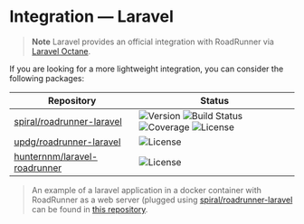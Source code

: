 # Integration — Laravel

> **Note**
> Laravel provides an official integration with RoadRunner via [Laravel Octane](https://github.com/laravel/octane).

If you are looking for a more lightweight integration, you can consider the following packages:

| Repository                                                                      | Status                                                                                                                                                                                                                                                                                                                                                                                 |
|---------------------------------------------------------------------------------|----------------------------------------------------------------------------------------------------------------------------------------------------------------------------------------------------------------------------------------------------------------------------------------------------------------------------------------------------------------------------------------|
| [spiral/roadrunner-laravel](https://github.com/spiral/roadrunner-laravel)       | ![Version](https://img.shields.io/packagist/php-v/spiral/roadrunner-laravel.svg) ![Build Status](https://img.shields.io/github/actions/workflow/status/spiral/roadrunner-laravel/tests.yml?branch=master&maxAge=30) ![Coverage](https://img.shields.io/codecov/c/github/spiral/roadrunner-laravel/master.svg) ![License](https://img.shields.io/packagist/l/spiral/roadrunner-laravel) |
| [updg/roadrunner-laravel](https://github.com/UPDG/roadrunner-laravel)           | ![License](https://img.shields.io/packagist/l/UPDG/roadrunner-laravel.svg)                                                                                                                                                                                                                                                                                                             |
| [hunternnm/laravel-roadrunner](https://github.com/Hunternnm/laravel-roadrunner) | ![License](https://img.shields.io/packagist/l/Hunternnm/laravel-roadrunner.svg)                                                                                                                                                                                                                                                                                                        |

> An example of a laravel application in a docker container with RoadRunner as a web server (plugged
> using [spiral/roadrunner-laravel](https://github.com/spiral/roadrunner-laravel) can be found
> in [this repository](https://github.com/tarampampam/laravel-roadrunner-in-docker).
